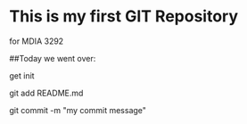 # This is my first GIT Repository
for MDIA 3292

##Today we went over:

get init

git add README.md

git commit -m "my commit message"